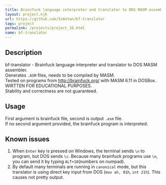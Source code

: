 ```yaml
---
title: Brainfuck language interpreter and translator to DOS MASM assembler.
layout: project.njk
url: https://github.com/InAnYan/bf-translator
tags: project
permalink: /projects/project_16.html
name: bf-translator
---
```


## Description
bf-translator - Brainfuck language interpreter and translator to DOS MASM assembler.  
Generates `.ASM` files, needs to be compiled by MASM.  
Tested on programs from http://brainfuck.org/ with MASM 6.11 in DOSBox.  
WIRTTEN FOR EDUCATIONAL PURPOSES.  
Stability and correctness are not guaranteed.  

## Usage
First argument is brainfuck file, second is output `.asm` file.  
If no second argument provided, the brainfuck program is interpreted.  

## Known issues
1. When `Enter` key is pressed on Windows, the terminal sends `\n` to program, but DOS sends `\c`. Because many brainfuck programs use `\n`, you can send it by typing `ALT+10`(numbers on numpad).
2. By default many terminals are running in `canonical` mode, but this translator is using direct key input from DOS (`mov ah, 01h`, `int 21h`). This causes not pretty output.
